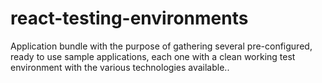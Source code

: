 # react-testing-environments
Application bundle with the purpose of gathering several pre-configured, ready to use sample applications, each one with a clean working test environment with the various technologies available..
